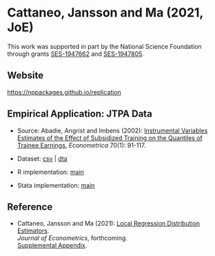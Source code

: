 # Cattaneo, Jansson and Ma (2021, JoE)

This work was supported in part by the National Science Foundation through grants [SES-1947662](https://www.nsf.gov/awardsearch/showAward?AWD_ID=1947662) and [SES-1947805](https://www.nsf.gov/awardsearch/showAward?AWD_ID=1947805).

## Website 

https://nppackages.github.io/replication

## Empirical Application: JTPA Data

- Source: Abadie, Angrist and Imbens (2002): [Instrumental Variables Estimates of the Effect of Subsidized Training on the Quantiles of Trainee Earnings](https://doi.org/10.1111/1468-0262.00270), _Econometrica_ 70(1): 91-117.

- Dataset: [csv](jtpa.csv) | [dta](jtpa.dta)

- R implementation: [main](CJM_2021_JoE.R)

- Stata implementation: [main](CJM_2021_JoE.do)

## Reference

- Cattaneo, Jansson and Ma (2021): [Local Regression Distribution Estimators](https://nppackages.github.io/references/Cattaneo-Jansson-Ma_2021_JoE.pdf).<br>
_Journal of Econometrics_, forthcoming.<br>
[Supplemental Appendix](https://nppackages.github.io/references/Cattaneo-Jansson-Ma_2021_JoE--Supplement.pdf).

<br><br>
